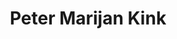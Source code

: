 ---
SICRIS: 15295
draft: false
fixName: peter_marijan_kink
lab: Laboratory for Mathematical Methods in Computer and Information Science
labPos: Laboratory Member
location: R3.26 - Laboratorij LMMRI
mailInfo: petermarijan.kink@fri.uni-lj.si
officeHours: null
profName: Assist. Peter Marijan Kink, PhD
profTitle: Assistant
telephoneInfo: null
title: Peter Marijan Kink
---